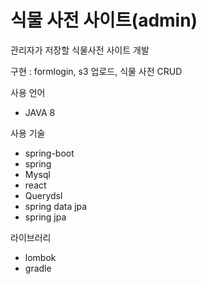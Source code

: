 # 식물 사전 사이트(admin)
관리자가 저장할 식물사전 사이트 개발 


구현 : formlogin, s3 업로드, 식물 사전 CRUD 


사용 언어
- JAVA 8


사용 기술
- spring-boot
- spring
- Mysql
- react
- Querydsl
- spring data jpa
- spring jpa


라이브러리
- lombok
- gradle
